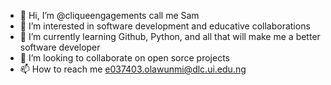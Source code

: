 - 👋 Hi, I’m @cliqueengagements call me Sam
- 👀 I’m interested in software development and educative collaborations
- 🌱 I’m currently learning Github, Python, and all that will make me a better software developer
- 💞️ I’m looking to collaborate on open sorce projects
- 📫 How to reach me e037403.olawunmi@dlc.ui.edu.ng

<!---
cliqueengagements/cliqueengagements is a ✨ special ✨ repository because its `README.md` (this file) appears on your GitHub profile.
You can click the Preview link to take a look at your changes.
--->
